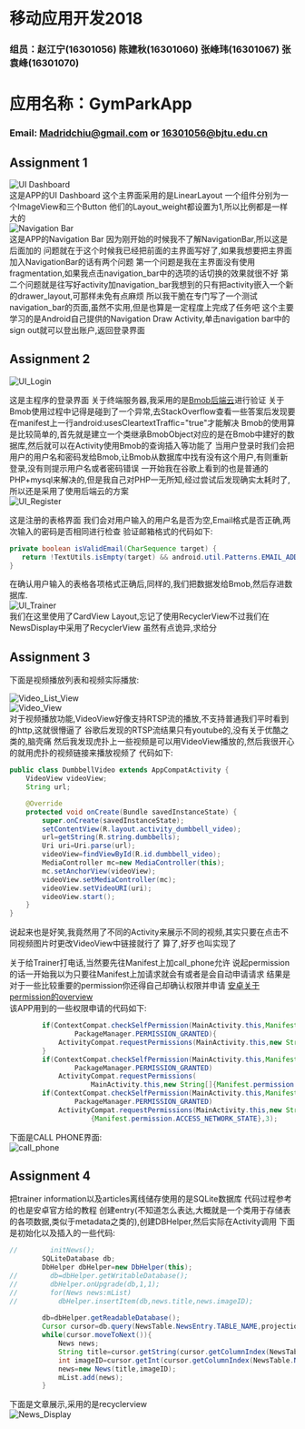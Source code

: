 移动应用开发2018
===============
### 组员：赵江宁(16301056) 陈建秋(16301060) 张峰玮(16301067) 张袁峰(16301070)
# 应用名称：GymParkApp
### Email: Madridchiu@gmail.com or 16301056@bjtu.edu.cn
## Assignment 1  
![UI Dashboard](./GymParkAppImages/dashboard.png)  
这是APP的UI Dashboard
这个主界面采用的是LinearLayout
一个组件分别为一个ImageView和三个Button
他们的Layout_weight都设置为1,所以比例都是一样大的   
![Navigation Bar](./GymParkAppImages/navigation_bar.png)  
这是APP的Navigation Bar
因为刚开始的时候我不了解NavigationBar,所以这是后面加的
问题就在于这个时候我已经把前面的主界面写好了,如果我想要把主界面加入NavigationBar的话有两个问题
第一个问题是我在主界面没有使用fragmentation,如果我点击navigation_bar中的选项的话切换的效果就很不好
第二个问题就是往写好activity加navigation_bar我想到的只有把activity嵌入一个新的drawer_layout,可那样未免有点麻烦
所以我干脆在专门写了一个测试navigation_bar的页面,虽然不实用,但是也算是一定程度上完成了任务吧
这个主要学习的是Android自己提供的Navigation Draw Activity,单击navigation bar中的sign out就可以登出账户,返回登录界面  

## Assignment 2
![UI_Login](./GymParkAppImages/login_view.png)  

这是主程序的登录界面
关于终端服务器,我采用的是[Bmob后端云](bmob.cn)进行验证
关于Bmob使用过程中记得是碰到了一个异常,去StackOverflow查看一些答案后发现要在manifest上一行android:usesCleartextTraffic="true"才能解决
Bmob的使用算是比较简单的,首先就是建立一个类继承BmobObject对应的是在Bmob中建好的数据库,然后就可以在Activity使用Bmob的查询插入等功能了
当用户登录时我们会把用户的用户名和密码发给Bmob,让Bmob从数据库中找有没有这个用户,有则重新登录,没有则提示用户名或者密码错误
一开始我在谷歌上看到的也是普通的PHP+mysql来解决的,但是我自己对PHP一无所知,经过尝试后发现确实太耗时了,所以还是采用了使用后端云的方案  
![UI_Register](./GymParkAppImages/register_view.png)  

这是注册的表格界面
我们会对用户输入的用户名是否为空,Email格式是否正确,两次输入的密码是否相同进行检查
验证邮箱格式的代码如下:
```Java
private boolean isValidEmail(CharSequence target) {
   return !TextUtils.isEmpty(target) && android.util.Patterns.EMAIL_ADDRESS.matcher(target).matches();
}
```
在确认用户输入的表格各项格式正确后,同样的,我们把数据发给Bmob,然后存进数据库.  
![UI_Trainer](./GymParkAppImages/trainer_list.png)  
我们在这里使用了CardView Layout,忘记了使用RecyclerView不过我们在NewsDisplay中采用了RecyclerView
虽然有点诡异,求给分

## Assignment 3  
下面是视频播放列表和视频实际播放:  

![Video_List_View](./GymParkAppImages/video_list_view.png)  
![Video_View](./GymParkAppImages/video_view.png)  
对于视频播放功能,VideoView好像支持RTSP流的播放,不支持普通我们平时看到的http,这就很懵逼了
谷歌后发现的RTSP流结果只有youtube的,没有关于优酷之类的,脑壳痛
然后我发现虎扑上一些视频是可以用VideoView播放的,然后我很开心的就用虎扑的视频链接来播放视频了
代码如下:  
```java
public class DumbbellVideo extends AppCompatActivity {
    VideoView videoView;
    String url;

    @Override
    protected void onCreate(Bundle savedInstanceState) {
        super.onCreate(savedInstanceState);
        setContentView(R.layout.activity_dumbbell_video);
        url=getString(R.string.dumbbells);
        Uri uri=Uri.parse(url);
        videoView=findViewById(R.id.dumbbell_video);
        MediaController mc=new MediaController(this);
        mc.setAnchorView(videoView);
        videoView.setMediaController(mc);
        videoView.setVideoURI(uri);
        videoView.start();
    }
}
```
说起来也是好笑,我竟然用了不同的Activity来展示不同的视频,其实只要在点击不同视频图片时更改VideoView中链接就行了
算了,好歹也叫实现了

关于给Trainer打电话,当然要先往Manifest上加call_phone允许
说起permission的话一开始我以为只要往Manifest上加请求就会有或者是会自动申请请求
结果是对于一些比较重要的permission你还得自己却确认权限并申请
[安卓关于permission的overview](https://developer.android.com/guide/topics/permissions/overview)  
该APP用到的一些权限申请的代码如下:  
```java
        if(ContextCompat.checkSelfPermission(MainActivity.this,Manifest.permission.WRITE_EXTERNAL_STORAGE)!=
                PackageManager.PERMISSION_GRANTED){
            ActivityCompat.requestPermissions(MainActivity.this,new String[]{Manifest.permission.WRITE_EXTERNAL_STORAGE},1);
        }
        if(ContextCompat.checkSelfPermission(MainActivity.this,Manifest.permission.READ_PHONE_STATE)!=
                PackageManager.PERMISSION_GRANTED)
            ActivityCompat.requestPermissions(
                    MainActivity.this,new String[]{Manifest.permission.READ_PHONE_STATE},2);
        if(ContextCompat.checkSelfPermission(MainActivity.this,Manifest.permission.ACCESS_NETWORK_STATE)!=
                PackageManager.PERMISSION_GRANTED)
            ActivityCompat.requestPermissions(MainActivity.this,new String[]
                    {Manifest.permission.ACCESS_NETWORK_STATE},3);
```
下面是CALL PHONE界面:  
![call_phone](./GymParkAppImages/call_view.png)  
  
## Assignment 4
把trainer information以及articles离线储存使用的是SQLite数据库
代码过程参考的也是安卓官方给的教程
创建entry(不知道怎么表达,大概就是一个类用于存储表的各项数据,类似于metadata之类的),创建DBHelper,然后实际在Activity调用
下面是初始化以及插入的一些代码:  
```java
//        initNews();
        SQLiteDatabase db;
        DbHelper dbHelper=new DbHelper(this);
//        db=dbHelper.getWritableDatabase();
//        dbHelper.onUpgrade(db,1,1);
//        for(News news:mList)
//          dbHelper.insertItem(db,news.title,news.imageID);
        
        db=dbHelper.getReadableDatabase();
        Cursor cursor=db.query(NewsTable.NewsEntry.TABLE_NAME,projection,null,null,null,null,null);
        while(cursor.moveToNext()){
            News news;
            String title=cursor.getString(cursor.getColumnIndex(NewsTable.NewsEntry.COLUMN_NAME_TITLE));
            int imageID=cursor.getInt(cursor.getColumnIndex(NewsTable.NewsEntry.COLUMN_NAME_IMAGE));
            news=new News(title,imageID);
            mList.add(news);
        }
```
下面是文章展示,采用的是recyclerview  
![News_Display](./GymParkAppImages/news_recyclerview.png)



